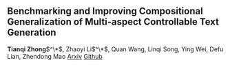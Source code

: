## Benchmarking and Improving Compositional Generalization of Multi-aspect Controllable Text Generation
**Tianqi Zhong**$^\*$, Zhaoyi Li$^\*$, Quan Wang, Linqi Song, Ying Wei, Defu Lian, Zhendong Mao
[Arxiv](https://arxiv.org/pdf/2404.04232.pdf) [Github](https://github.com/tqzhong/CG4MCTG)


